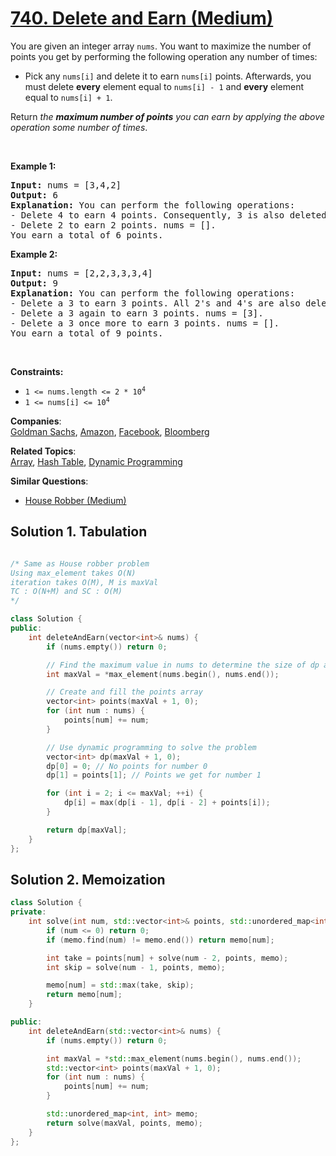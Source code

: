 # [740. Delete and Earn (Medium)](https://leetcode.com/problems/delete-and-earn/)

<p>You are given an integer array <code>nums</code>. You want to maximize the number of points you get by performing the following operation any number of times:</p>

<ul>
	<li>Pick any <code>nums[i]</code> and delete it to earn <code>nums[i]</code> points. Afterwards, you must delete <b>every</b> element equal to <code>nums[i] - 1</code> and <strong>every</strong> element equal to <code>nums[i] + 1</code>.</li>
</ul>

<p>Return <em>the <strong>maximum number of points</strong> you can earn by applying the above operation some number of times</em>.</p>

<p>&nbsp;</p>
<p><strong>Example 1:</strong></p>

<pre><strong>Input:</strong> nums = [3,4,2]
<strong>Output:</strong> 6
<strong>Explanation:</strong> You can perform the following operations:
- Delete 4 to earn 4 points. Consequently, 3 is also deleted. nums = [2].
- Delete 2 to earn 2 points. nums = [].
You earn a total of 6 points.
</pre>

<p><strong>Example 2:</strong></p>

<pre><strong>Input:</strong> nums = [2,2,3,3,3,4]
<strong>Output:</strong> 9
<strong>Explanation:</strong> You can perform the following operations:
- Delete a 3 to earn 3 points. All 2's and 4's are also deleted. nums = [3,3].
- Delete a 3 again to earn 3 points. nums = [3].
- Delete a 3 once more to earn 3 points. nums = [].
You earn a total of 9 points.</pre>

<p>&nbsp;</p>
<p><strong>Constraints:</strong></p>

<ul>
	<li><code>1 &lt;= nums.length &lt;= 2 * 10<sup>4</sup></code></li>
	<li><code>1 &lt;= nums[i] &lt;= 10<sup>4</sup></code></li>
</ul>


**Companies**:  
[Goldman Sachs](https://leetcode.com/company/goldman-sachs), [Amazon](https://leetcode.com/company/amazon), [Facebook](https://leetcode.com/company/facebook), [Bloomberg](https://leetcode.com/company/bloomberg)

**Related Topics**:  
[Array](https://leetcode.com/tag/array/), [Hash Table](https://leetcode.com/tag/hash-table/), [Dynamic Programming](https://leetcode.com/tag/dynamic-programming/)

**Similar Questions**:
* [House Robber (Medium)](https://leetcode.com/problems/house-robber/)

## Solution 1. Tabulation

```cpp

/* Same as House robber problem
Using max_element takes O(N)
iteration takes O(M), M is maxVal
TC : O(N+M) and SC : O(M)
*/

class Solution {
public:
    int deleteAndEarn(vector<int>& nums) {
        if (nums.empty()) return 0;

        // Find the maximum value in nums to determine the size of dp array
        int maxVal = *max_element(nums.begin(), nums.end());

        // Create and fill the points array
        vector<int> points(maxVal + 1, 0);
        for (int num : nums) {
            points[num] += num;
        }

        // Use dynamic programming to solve the problem
        vector<int> dp(maxVal + 1, 0);
        dp[0] = 0; // No points for number 0
        dp[1] = points[1]; // Points we get for number 1

        for (int i = 2; i <= maxVal; ++i) {
            dp[i] = max(dp[i - 1], dp[i - 2] + points[i]);
        }

        return dp[maxVal];
    }
};
```

## Solution 2. Memoization
```cpp
class Solution {
private:
    int solve(int num, std::vector<int>& points, std::unordered_map<int, int>& memo) {
        if (num <= 0) return 0;
        if (memo.find(num) != memo.end()) return memo[num];

        int take = points[num] + solve(num - 2, points, memo);
        int skip = solve(num - 1, points, memo);

        memo[num] = std::max(take, skip);
        return memo[num];
    }

public:
    int deleteAndEarn(std::vector<int>& nums) {
        if (nums.empty()) return 0;

        int maxVal = *std::max_element(nums.begin(), nums.end());
        std::vector<int> points(maxVal + 1, 0);
        for (int num : nums) {
            points[num] += num;
        }

        std::unordered_map<int, int> memo;
        return solve(maxVal, points, memo);
    }
};
```
